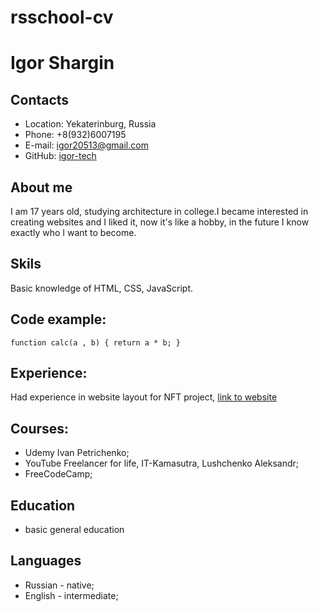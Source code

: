 # rsschool-cv

# Igor Shargin

## Contacts

- Location: Yekaterinburg, Russia
- Phone: +8(932)6007195
- E-mail: igor20513@gmail.com
- GitHub: [igor-tech](https://github.com/igor-tech)

## About me

I am 17 years old, studying architecture in college.I became interested in creating websites and I liked it, now it's like a hobby, in the future I know exactly who I want to become.

## Skils

Basic knowledge of HTML, CSS, JavaScript.

## Code example:

`function calc(a , b) { return a * b; }`

## Experience:

Had experience in website layout for NFT project, [link to website](https://aliens-lab.com/)

## Courses:

- Udemy Ivan Petrichenko;
- YouTube Freelancer for life, IT-Kamasutra, Lushchenko Aleksandr;
- FreeCodeCamp;

## Education

- basic general education

## Languages

- Russian - native;
- English - intermediate;
